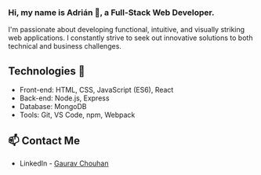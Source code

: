 ### Hi, my name is Adrián 👋, a Full-Stack Web Developer.

I'm passionate about developing functional, intuitive, and visually striking web applications. I constantly strive to seek out innovative solutions to both technical and business challenges.

## Technologies 🚀

- Front-end: HTML, CSS, JavaScript (ES6), React
- Back-end: Node.js, Express
- Database: MongoDB
- Tools: Git, VS Code, npm, Webpack

## 📫 Contact Me
- LinkedIn - [Gaurav Chouhan](https://www.linkedin.com/in/admartinbarcelo/)
<!--
**admartinbarcelo/admartinbarcelo** is a ✨ _special_ ✨ repository because its `README.md` (this file) appears on your GitHub profile.

Here are some ideas to get you started:

- 🔭 I’m currently working on ...
- 🌱 I’m currently learning ...
- 👯 I’m looking to collaborate on ...
- 🤔 I’m looking for help with ...
- 💬 Ask me about ...
- 📫 How to reach me: ...
- 😄 Pronouns: ...
- ⚡ Fun fact: ...
-->
